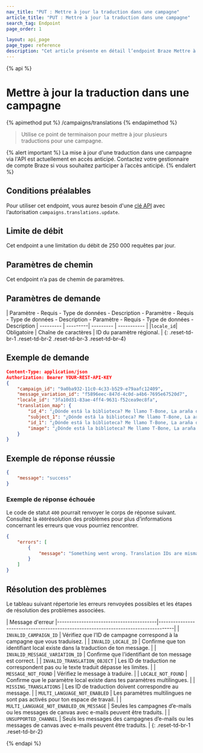 ```yaml
---
nav_title: "PUT : Mettre à jour la traduction dans une campagne"
article_title: "PUT : Mettre à jour la traduction dans une campagne"
search_tag: Endpoint
page_order: 1

layout: api_page
page_type: reference
description: "Cet article présente en détail l’endpoint Braze Mettre à jour la traduction dans une campagne."
---
```


{% api %}
# Mettre à jour la traduction dans une campagne
{% apimethod put %}
/campaigns/translations
{% endapimethod %}

> Utilise ce point de terminaison pour mettre à jour plusieurs traductions pour une campagne.

{% alert important %}
La mise à jour d'une traduction dans une campagne via l'API est actuellement en accès anticipé. Contactez votre gestionnaire de compte Braze si vous souhaitez participer à l’accès anticipé.
{% endalert %}

## Conditions préalables

Pour utiliser cet endpoint, vous aurez besoin d'une [clé API]({{site.baseurl}}/api/basics#rest-api-key/) avec l’autorisation `campaigns.translations.update`.

## Limite de débit

Cet endpoint a une limitation du débit de 250 000 requêtes par jour.

## Paramètres de chemin

Cet endpoint n’a pas de chemin de paramètres.

## Paramètres de demande

| Paramètre - Requis - Type de données - Description - Paramètre - Requis - Type de données - Description - Paramètre - Requis - Type de données - Description
| --------- | ---------| --------- | ----------- |
|`locale_id`| Obligatoire | Chaîne de caractères | ID du paramètre régional. |
{: .reset-td-br-1 .reset-td-br-2 .reset-td-br-3  .reset-td-br-4}

## Exemple de demande

```json
Content-Type: application/json
Authorization: Bearer YOUR-REST-API-KEY
{
    "campaign_id": "9a0ba932-11c0-4c33-b529-e79aafc12409",
    "message_variation_id": "f5896eec-847d-4c0d-a4b6-7695e67520d7",
    "locale_id": "3fa10d31-83ae-4ff4-9631-f52cea9ec8fa",
    "translation_map": {
        "id_4": "¿Dónde está la biblioteca? Me llamo T-Bone, La araña discoteca.",
        "subject_1": "¿Dónde está la biblioteca? Me llamo T-Bone, La araña discoteca.",
        "id_1": "¿Dónde está la biblioteca? Me llamo T-Bone, La araña discoteca.",
        "image": "¿Dónde está la biblioteca? Me llamo T-Bone, La araña discoteca."
    }
}
```

## Exemple de réponse réussie

```json
{
	"message": "success"
}
```

### Exemple de réponse échouée

Le code de statut `400` pourrait renvoyer le corps de réponse suivant. Consultez la `400`résolution des problèmes[](#troubleshooting) pour plus d’informations concernant les erreurs que vous pourriez rencontrer.

```json
{
	"errors": [
		{
			"message": "Something went wrong. Translation IDs are mismatched or translated text exceeds limits."
		}
	]
}
```


## Résolution des problèmes

Le tableau suivant répertorie les erreurs renvoyées possibles et les étapes de résolution des problèmes associées.

| Message d'erreur
|-----------------------------------------|------------------------------------------------------------------------------------|
| `INVALID_CAMPAIGN_ID`                   | Vérifiez que l’ID de campagne correspond à la campagne que vous traduisez.                   |
| `INVALID_LOCALE_ID` | Confirme que ton identifiant local existe dans la traduction de ton message.                         |
| `INVALID_MESSAGE_VARIATION_ID` | Confirme que l'identifiant de ton message est correct.                                                |
| `INVALID_TRANSLATION_OBJECT`            | Les ID de traduction ne correspondent pas ou le texte traduit dépasse les limites.                  |
| `MESSAGE_NOT_FOUND`                     | Vérifiez le message à traduire.                                           |
| `LOCALE_NOT_FOUND` | Confirme que le paramètre local existe dans tes paramètres multilingues.                         |
| `MISSING_TRANSLATIONS` | Les ID de traduction doivent correspondre au message.                                         |
| `MULTI_LANGUAGE_NOT_ENABLED` | Les paramètres multilingues ne sont pas activés pour ton espace de travail.                       |
| `MULTI_LANGUAGE_NOT_ENABLED_ON_MESSAGE` | Seules les campagnes d’e-mails ou les messages de canvas avec e-mails peuvent être traduits.             |
| `UNSUPPORTED_CHANNEL`                   | Seuls les messages des campagnes d’e-mails ou les messages de canvas avec e-mails peuvent être traduits. |
{: .reset-td-br-1 .reset-td-br-2}

{% endapi %}